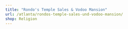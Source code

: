 ```yaml
---
title: "Rondo's Temple Sales & Vodoo Mansion"
url: /atlanta/rondos-temple-sales-und-vodoo-mansion/
shop: Religion
---
```

